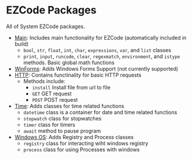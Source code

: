 # EZCode Packages

All of System EZCode packages. 
- [Main](Main/README.md): Includes main functionality for EZCode (automatically included in build)
   - `bool`, `str`, `float`, `int`, `char`, `expressions`, `var`, and `list` classes
   - `print`, `input`, `runcode`, `clear`, `regexmatch`, `environment`, and `istype` methods. Basic global math functions
- [WinForms](WinForms/README.md): Adds Windows Forms Support (not currently supported)
- [HTTP](HTTP/README.md): Contains functinality for basic HTTP requests
  - Methods include:
    - `install` Install file from url to file
    - `GET` GET request
    - `POST` POST request
- [Time](time/README.md): Adds classes for time related functions
  - `datetime` class is a container for date and time related functions
  - `stopwatch` class for stopwatches
  - `timer` class for timers 
  - `await` method to pause program
- [Windows OS](Windows-OS/README.md): Adds Registry and Process classes
  - `registry` class for interacting wiht windows registry
  - `process` class for using Processes with windows
  


